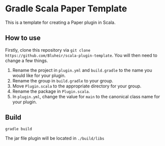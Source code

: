# Gradle Scala Paper Template
This is a template for creating a Paper plugin in Scala.

## How to use
Firstly, clone this repository via `git clone https://github.com/Bluheir/scala-plugin-template`. You will then need to change a few things.

1) Rename the project in `plugin.yml` and `build.gradle` to the name you would like for your plugin.
2) Rename the group in `build.gradle` to your group.
3) Move `Plugin.scala` to the appropriate directory for your group.
4) Rename the package in `Plugin.scala`.
5) In `plugin.yml`, change the value for `main` to the canonical class name for your plugin.


## Build
```sh
gradle build
```
The jar file plugin will be located in `./build/libs`